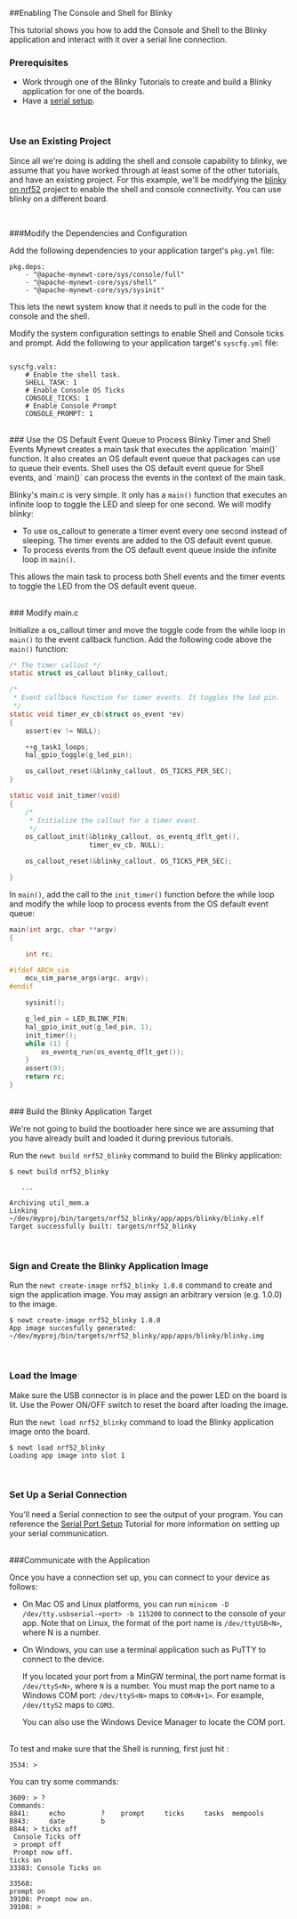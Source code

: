 ##Enabling The Console and Shell for Blinky

This tutorial shows you how to add the Console and Shell to the Blinky application and interact with it over a serial line connection.
<br>

### Prerequisites

* Work through one of the Blinky Tutorials to create and build a Blinky application for one of the boards.
* Have a [serial setup](/os/get_started/serial_access.md).

<br>

### Use an Existing Project

Since all we're doing is adding the shell and console capability to blinky, we assume 
that you have worked through at least some of the other tutorials, and have an existing project.
For this example, we'll be modifying the [blinky on nrf52](./nRF52.md) project to enable 
the shell and console connectivity. You can use blinky on a different board.

<br>

###Modify the Dependencies and Configuration

Add the following dependencies to your application target's `pkg.yml` file:

```
pkg.deps:
    - "@apache-mynewt-core/sys/console/full"
    - "@apache-mynewt-core/sys/shell"
    - "@apache-mynewt-core/sys/sysinit"
```

This lets the newt system know that it needs to pull in the code for the console and the shell.

Modify the system configuration settings to enable Shell and Console ticks and prompt.  Add the following to your application target's `syscfg.yml` file:

```no-highlight

syscfg.vals:
    # Enable the shell task.
    SHELL_TASK: 1
    # Enable Console OS Ticks
    CONSOLE_TICKS: 1
    # Enable Console Prompt
    CONSOLE_PROMPT: 1 
```

<br>
### Use the OS Default Event Queue to Process Blinky Timer and Shell Events
Mynewt creates a main task that executes the application `main()` function. It also creates an OS default event queue that packages can use to queue their events.   Shell uses the OS default event queue for Shell events,  and `main()` can process the events in the context of the main task. 

Blinky's main.c is very simple. It only has a `main()` function that executes an infinite loop to toggle the LED and sleep for one second.  We will modify blinky:

* To use os_callout to generate a timer event every one second instead of sleeping.  The timer events are added to the OS default event queue.
* To process events from the OS default event queue inside the infinite loop in `main()`.

This allows the main task to process both Shell events and the timer events to toggle the LED from the OS default event queue.

<br>
### Modify main.c

Initialize a os_callout timer and move the toggle code from the while loop in `main()` to the event callback function. Add the following code above the `main()` function:

```c
/* The timer callout */
static struct os_callout blinky_callout;

/*
 * Event callback function for timer events. It toggles the led pin.
 */
static void timer_ev_cb(struct os_event *ev)
{
    assert(ev != NULL);

    ++g_task1_loops;
    hal_gpio_toggle(g_led_pin);

    os_callout_reset(&blinky_callout, OS_TICKS_PER_SEC);
}

static void init_timer(void)
{
    /*
     * Initialize the callout for a timer event.
     */
    os_callout_init(&blinky_callout, os_eventq_dflt_get(),
                    timer_ev_cb, NULL);

    os_callout_reset(&blinky_callout, OS_TICKS_PER_SEC);

}
```

In `main()`, add the call to the `init_timer()` function before the while loop and modify the while loop to process events from the OS default event queue:

```c
main(int argc, char **argv)
{

    int rc;

#ifdef ARCH_sim
    mcu_sim_parse_args(argc, argv);
#endif

    sysinit();

    g_led_pin = LED_BLINK_PIN;
    hal_gpio_init_out(g_led_pin, 1);
    init_timer();
    while (1) {
        os_eventq_run(os_eventq_dflt_get());
    }
    assert(0);
    return rc;
}

```
<br>
### Build the Blinky Application Target

We're not going to build the bootloader here since we are assuming that you have already
built and loaded it during previous tutorials.

Run the `newt build nrf52_blinky` command to build the Blinky application:

```no-highlight
$ newt build nrf52_blinky

   ...

Archiving util_mem.a
Linking ~/dev/myproj/bin/targets/nrf52_blinky/app/apps/blinky/blinky.elf
Target successfully built: targets/nrf52_blinky
```

<br>

### Sign and Create the Blinky Application Image

Run the `newt create-image nrf52_blinky 1.0.0` command to create and sign the application image. You may assign an arbitrary version (e.g. 1.0.0) to the image.

```no-highlight
$ newt create-image nrf52_blinky 1.0.0
App image succesfully generated: ~/dev/myproj/bin/targets/nrf52_blinky/app/apps/blinky/blinky.img
```

<br>

### Load the Image

Make sure the USB connector is in place and the power LED on the board is lit. Use the Power ON/OFF switch to reset the board after loading the image.

Run the `newt load nrf52_blinky` command to load the Blinky application image onto the board.
```no-highlight
$ newt load nrf52_blinky
Loading app image into slot 1
```

<br>

### Set Up a Serial Connection

You'll need a Serial connection to see the output of your program. You can reference the [Serial Port Setup](../get_started/serial_access.md) Tutorial for more information on setting up your serial communication.

<br>
###Communicate with the Application

Once you have a connection set up, you can connect to your device as follows:

* On Mac OS and Linux platforms, you can run ```minicom -D /dev/tty.usbserial-<port> -b 115200``` to connect to the console of your app. Note that on Linux, the format of the port name is `/dev/ttyUSB<N>`, where N is a number.

* On Windows, you can use a terminal application such as PuTTY to connect to the device.
	
	If you located your port from a MinGW terminal,  the port name format is `/dev/ttyS<N>`, where `N` is a number. You must map the port name to a Windows COM port: `/dev/ttyS<N>` maps to `COM<N+1>`. For example, `/dev/ttyS2` maps to  `COM3`.
	
	You can also use the Windows Device Manager to locate the COM port.
    
<br>
To test and make sure that the Shell is running, first just hit <return>:
    
```no-highlight
3534: >
```

You can try some commands:

```no-highlight
3609: > ?
Commands:
8841:     echo         ?    prompt     ticks     tasks  mempools
8843:     date         b
8844: > ticks off
 Console Ticks off
 > prompt off
 Prompt now off.
ticks on
33383: Console Ticks on

33568:
prompt on
39108: Prompt now on.
39108: >
```

